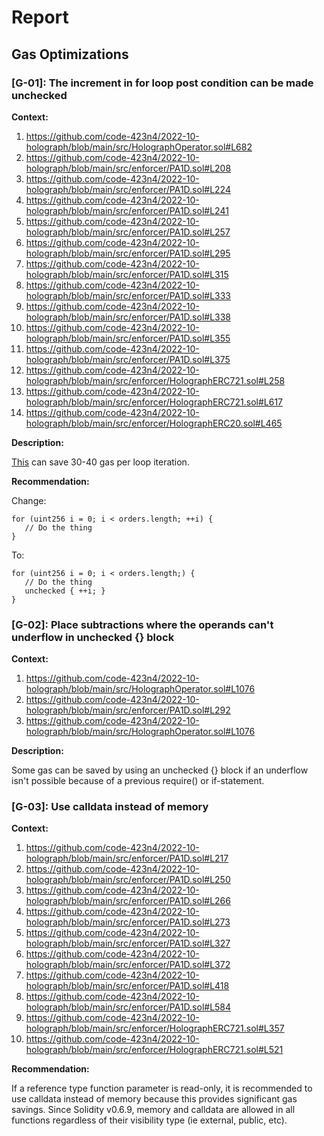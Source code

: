 # Report
## Gas Optimizations ## 


### [G-01]: The increment in for loop post condition can be made unchecked
**Context:**

1. https://github.com/code-423n4/2022-10-holograph/blob/main/src/HolographOperator.sol#L682
2. https://github.com/code-423n4/2022-10-holograph/blob/main/src/enforcer/PA1D.sol#L208
3. https://github.com/code-423n4/2022-10-holograph/blob/main/src/enforcer/PA1D.sol#L224
4. https://github.com/code-423n4/2022-10-holograph/blob/main/src/enforcer/PA1D.sol#L241
5. https://github.com/code-423n4/2022-10-holograph/blob/main/src/enforcer/PA1D.sol#L257
6. https://github.com/code-423n4/2022-10-holograph/blob/main/src/enforcer/PA1D.sol#L295
7. https://github.com/code-423n4/2022-10-holograph/blob/main/src/enforcer/PA1D.sol#L315
8. https://github.com/code-423n4/2022-10-holograph/blob/main/src/enforcer/PA1D.sol#L333
9. https://github.com/code-423n4/2022-10-holograph/blob/main/src/enforcer/PA1D.sol#L338
10. https://github.com/code-423n4/2022-10-holograph/blob/main/src/enforcer/PA1D.sol#L355
11. https://github.com/code-423n4/2022-10-holograph/blob/main/src/enforcer/PA1D.sol#L375
12. https://github.com/code-423n4/2022-10-holograph/blob/main/src/enforcer/HolographERC721.sol#L258
13. https://github.com/code-423n4/2022-10-holograph/blob/main/src/enforcer/HolographERC721.sol#L617
14. https://github.com/code-423n4/2022-10-holograph/blob/main/src/enforcer/HolographERC20.sol#L465

**Description:**

[This](https://gist.github.com/hrkrshnn/ee8fabd532058307229d65dcd5836ddc#the-increment-in-for-loop-post-condition-can-be-made-unchecked) can save 30-40 gas per loop iteration.

**Recommendation:**

Change:
```
for (uint256 i = 0; i < orders.length; ++i) {
   // Do the thing
}
```

To:
```
for (uint256 i = 0; i < orders.length;) {
   // Do the thing
   unchecked { ++i; }
}
```

### [G-02]: Place subtractions where the operands can't underflow in unchecked {} block
**Context:**

1. https://github.com/code-423n4/2022-10-holograph/blob/main/src/HolographOperator.sol#L1076
2. https://github.com/code-423n4/2022-10-holograph/blob/main/src/enforcer/PA1D.sol#L292
3. https://github.com/code-423n4/2022-10-holograph/blob/main/src/HolographOperator.sol#L1076

**Description:**

Some gas can be saved by using an unchecked {} block if an underflow isn't possible because of a previous require() or if-statement.


### [G-03]: Use calldata instead of memory
**Context:**

1. https://github.com/code-423n4/2022-10-holograph/blob/main/src/enforcer/PA1D.sol#L217
2. https://github.com/code-423n4/2022-10-holograph/blob/main/src/enforcer/PA1D.sol#L250
3. https://github.com/code-423n4/2022-10-holograph/blob/main/src/enforcer/PA1D.sol#L266
4. https://github.com/code-423n4/2022-10-holograph/blob/main/src/enforcer/PA1D.sol#L273
5. https://github.com/code-423n4/2022-10-holograph/blob/main/src/enforcer/PA1D.sol#L327
6. https://github.com/code-423n4/2022-10-holograph/blob/main/src/enforcer/PA1D.sol#L372
7. https://github.com/code-423n4/2022-10-holograph/blob/main/src/enforcer/PA1D.sol#L418
8. https://github.com/code-423n4/2022-10-holograph/blob/main/src/enforcer/PA1D.sol#L584
9. https://github.com/code-423n4/2022-10-holograph/blob/main/src/enforcer/HolographERC721.sol#L357
10. https://github.com/code-423n4/2022-10-holograph/blob/main/src/enforcer/HolographERC721.sol#L521

**Recommendation:**

If a reference type function parameter is read-only, it is recommended to use calldata instead of memory because this provides significant gas savings. Since Solidity v0.6.9, memory and calldata are allowed in all functions regardless of their visibility type (ie external, public, etc).
